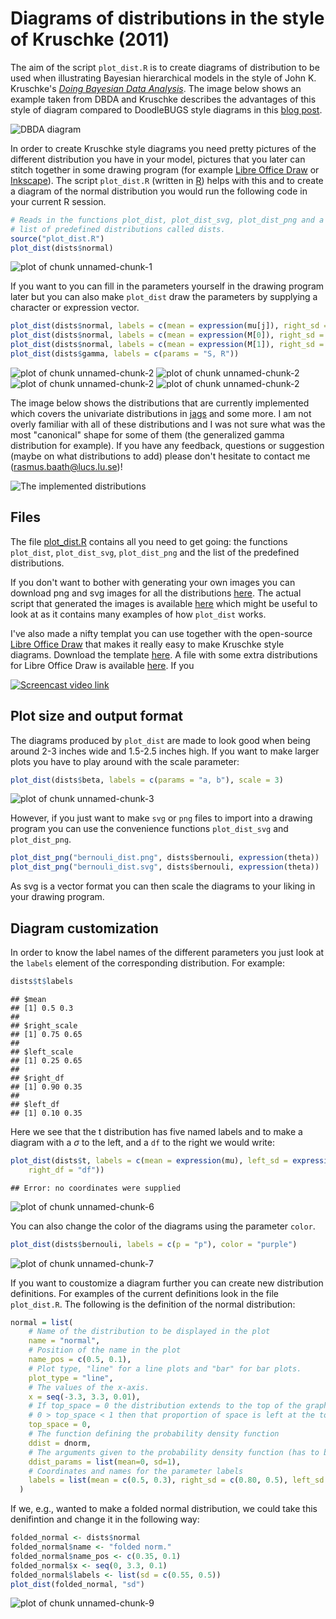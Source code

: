 Diagrams of distributions in the style of Kruschke (2011)
=====================================================

The aim of the script `plot_dist.R` is to create diagrams of distribution to be used when illustrating Bayesian hierarchical models in the style of John K. Kruschke's [*Doing Bayesian Data Analysis*](http://www.indiana.edu/~kruschke/DoingBayesianDataAnalysis/). The image below shows an example taken from DBDA and Kruschke describes the advantages of this style of diagram compared to DoodleBUGS style diagrams in this [blog post](http://doingbayesiandataanalysis.blogspot.se/2012/05/graphical-model-diagrams-in-doing.html).

![DBDA diagram](dbda_diagram.jpg)

In order to create Kruschke style diagrams you need pretty pictures of the different distribution you have in your model, pictures that you later can stitch together in some drawing program (for example [Libre Office Draw](http://www.libreoffice.org/features/draw/) or [Inkscape](http://inkscape.org/)). The script `plot_dist.R` (written in [R](http://www.r-project.org/)) helps with this and to create a diagram of the normal distribution you would run the following code in your current R session.


```r
# Reads in the functions plot_dist, plot_dist_svg, plot_dist_png and a
# list of predefined distributions called dists.
source("plot_dist.R")
plot_dist(dists$normal)
```

![plot of chunk unnamed-chunk-1](figure/unnamed-chunk-1.png) 

If you want to you can fill in the parameters yourself in the drawing program later but you can also make `plot_dist` draw the parameters by supplying a character or expression vector.


```r
plot_dist(dists$normal, labels = c(mean = expression(mu[j]), right_sd = expression(tau)))
plot_dist(dists$normal, labels = c(mean = expression(M[0]), right_sd = expression(T[0])))
plot_dist(dists$normal, labels = c(mean = expression(M[1]), right_sd = expression(T[1])))
plot_dist(dists$gamma, labels = c(params = "S, R"))
```

![plot of chunk unnamed-chunk-2](figure/unnamed-chunk-21.png) ![plot of chunk unnamed-chunk-2](figure/unnamed-chunk-22.png) ![plot of chunk unnamed-chunk-2](figure/unnamed-chunk-23.png) ![plot of chunk unnamed-chunk-2](figure/unnamed-chunk-24.png) 


The image below shows the distributions that are currently implemented which covers the univariate distributions in [jags](http://mcmc-jags.sourceforge.net/) and some more. I am not overly familiar with all of these distributions and I was not sure what was the most "canonical" shape for some of them (the generalized gamma distribution for example). If you have any feedback, questions or suggestion (maybe on what distributions to add) please don't hesitate to contact me ([rasmus.baath@lucs.lu.se](rasmus.baath@lucs.lu.se))!

![The implemented distributions](all_dists_smaller.png)

Files
------------------------

The file [plot_dist.R](plot_dist.R) contains all you need to get going: the functions `plot_dist`, `plot_dist_svg`, `plot_dist_png` and the list of the predefined distributions.

If you don't want to bother with generating your own images you can download png and svg images for all the distributions [here](distribution_diagrams.zip). The actual script that generated the images is available [here](create_diagrams.R) which might be useful to look at as it contains many examples of how `plot_dist` works.

I've also made a nifty templat you can use together with the open-source [Libre Office Draw](http://www.libreoffice.org/features/draw/) that makes it really easy to make Kruschke style diagrams. Download the template [here](krusche_style_diagrams_template.odg). A file with some extra distributions for Libre Office Draw is available [here](extra_distributions.odg). If you 

[![Screencast video link](screencast_image.jpeg)](http://youtu.be/uSJ2S900UHA)



Plot size and output format
---------------------------
The diagrams produced by `plot_dist` are made to look good when being around 2-3 inches wide and 1.5-2.5 inches high. If you want to make larger plots you have to play around with the scale parameter:


```r
plot_dist(dists$beta, labels = c(params = "a, b"), scale = 3)
```

![plot of chunk unnamed-chunk-3](figure/unnamed-chunk-3.png) 


However, if you just want to make `svg` or `png` files to import into a drawing program you can use the convenience functions `plot_dist_svg` and `plot_dist_png`.


```r
plot_dist_png("bernouli_dist.png", dists$bernouli, expression(theta))
plot_dist_png("bernouli_dist.svg", dists$bernouli, expression(theta))
```

As svg is a vector format you can then scale the diagrams to your liking in your drawing program.

Diagram customization
----------------

In order to know the label names of the different parameters you just look at the `labels` element of the corresponding distribution. For example:

```r
dists$t$labels
```

```
## $mean
## [1] 0.5 0.3
## 
## $right_scale
## [1] 0.75 0.65
## 
## $left_scale
## [1] 0.25 0.65
## 
## $right_df
## [1] 0.90 0.35
## 
## $left_df
## [1] 0.10 0.35
```


Here we see that the t distribution has five named labels and to make a diagram with a $\sigma$ to the left, and a `df` to the right we would write:


```r
plot_dist(dists$t, labels = c(mean = expression(mu), left_sd = expression(sigma), 
    right_df = "df"))
```

```
## Error: no coordinates were supplied
```

![plot of chunk unnamed-chunk-6](figure/unnamed-chunk-6.png) 


You can also change the color of the diagrams using the parameter `color`.

```r
plot_dist(dists$bernouli, labels = c(p = "p"), color = "purple")
```

![plot of chunk unnamed-chunk-7](figure/unnamed-chunk-7.png) 


If you want to coustomize a diagram further you can create new distribution definitions. For examples of the current definitions look in the file `plot_dist.R`. The following is the definition of the normal distribution:


```r
normal = list(
    # Name of the distribution to be displayed in the plot
    name = "normal",
    # Position of the name in the plot
    name_pos = c(0.5, 0.1),
    # Plot type, "line" for a line plots and "bar" for bar plots.
    plot_type = "line",
    # The values of the x-axis.
    x = seq(-3.3, 3.3, 0.01),
    # If top_space = 0 the distribution extends to the top of the graph, if 
    # 0 > top_space < 1 then that proportion of space is left at the top.
    top_space = 0,
    # The function defining the probability density function
    ddist = dnorm,
    # The arguments given to the probability density function (has to be named) 
    ddist_params = list(mean=0, sd=1),
    # Coordinates and names for the parameter labels
    labels = list(mean = c(0.5, 0.3), right_sd = c(0.80, 0.5), left_sd = c(0.20, 0.5))
  )
```


If we, e.g., wanted to make a folded normal distribution, we could take this denifintion and change it in the following way:

```r
folded_normal <- dists$normal
folded_normal$name <- "folded norm."
folded_normal$name_pos <- c(0.35, 0.1)
folded_normal$x <- seq(0, 3.3, 0.1)
folded_normal$labels <- list(sd = c(0.55, 0.5))
plot_dist(folded_normal, "sd")
```

![plot of chunk unnamed-chunk-9](figure/unnamed-chunk-9.png) 


